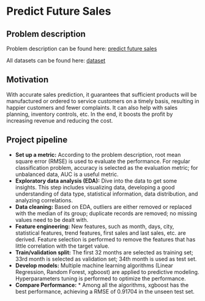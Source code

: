 # Predict Future Sales

## Problem description
Problem description can be found here: [predict future sales](https://www.kaggle.com/c/competitive-data-science-predict-future-sales)

All datasets can be found here: [dataset](https://www.kaggle.com/c/competitive-data-science-predict-future-sales/data)

## Motivation
With accurate sales prediction, it guarantees that sufficient products will be manufactured or ordered to service customers on a timely basis, resulting in happier customers and fewer complaints. It can also help with sales planning, inventory controls, etc. In the end, it boosts the profit by increasing revenue and reducing the cost. 

## Project pipeline
* **Set up a metric:** According to the problem description, root mean square error (RMSE) is used to evaluate the performance. For regular classification problem, accuracy is selected as the evaluation metric; for unbalanced data, AUC is a useful metric.
*  **Exploratory data analysis (EDA):** Dive into the data to get some insights. This step includes visualizing data, developing a good understanding of data type, statistical information, data distribution, and analyzing correlations.
* **Data cleaning:** Based on EDA, outliers are either removed or replaced with the median of its group; duplicate records are removed; no missing values need to be dealt with.
* **Feature engineering:**  New features, such as month, days, city, statistical features, trend features, first sales and last sales, etc. are derived. Feature selection is performed to remove the features that has little correlation with the target value.  
* **Train/validation split:** The first 32 months are selected as training set; 33rd month is selected as validation set; 34th month is used as test set. 
* **Develop models:** Multiple machine learning algorithms (Linear Regression, Random Forest, xgboost) are applied to predictive modeling. Hyperparameters tuning is performed to optimize the performance.
* **Compare Performance:** * Among all the algorithms, xgboost has the best performance, achieving a RMSE of 0.91704 in the unseen test set.




